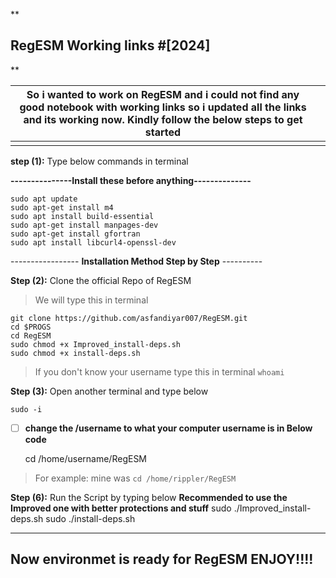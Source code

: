 

**
## RegESM Working links  #[2024]
** 

|So i wanted to work on RegESM and i could not find any good notebook with working links so i updated all the links and its working now. Kindly follow the below steps to get started|  |
|------------------------------------------------------------------------------------------------------------------------------------------------------------------------------------|--|
|                                                                                                                                                                                    |  |

**step (1):** Type below commands in terminal 

**---------------**Install these before anything**--------------**

     
    sudo apt update
    sudo apt-get install m4
    sudo apt install build-essential
    sudo apt-get install manpages-dev
    sudo apt-get install gfortran
    sudo apt install libcurl4-openssl-dev

----------------- **Installation Method Step by Step** ----------

**Step (2):** Clone the official Repo of RegESM 

> We will type this in terminal

    git clone https://github.com/asfandiyar007/RegESM.git
    cd $PROGS
    cd RegESM
    sudo chmod +x Improved_install-deps.sh
    sudo chmod +x install-deps.sh

> If you don't know your username type this in terminal `whoami`

**Step (3):** Open another terminal and type below 

    sudo -i 

- [ ] **change the /username to what your computer username is in Below code**

    cd /home/username/RegESM  

> For example: mine was `cd /home/rippler/RegESM`

**Step (6):** Run the Script by typing below
**Recommended to use the Improved one with better protections and stuff**
    sudo ./Improved_install-deps.sh
    sudo ./install-deps.sh  

--------------------------------------------------------------
 Now environmet is ready for RegESM ENJOY!!!!  
-------------------------------------------------------------



